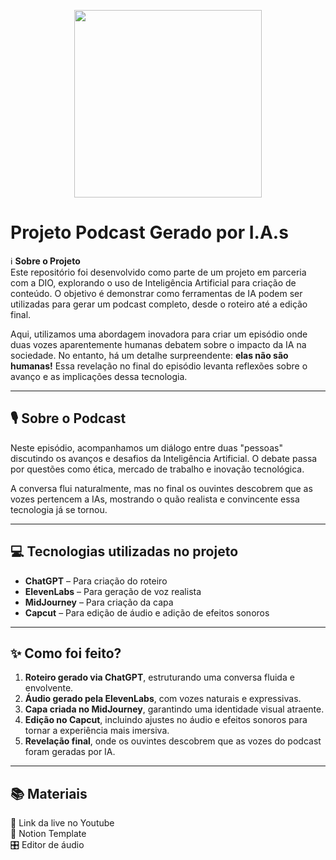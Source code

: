 <p align="center">
<img 
    src="./assets/cover.png"
    width="300"
/>
</p>




# **Projeto Podcast Gerado por I.A.s**

ℹ️ **Sobre o Projeto**  
Este repositório foi desenvolvido como parte de um projeto em parceria com a DIO, explorando o uso de Inteligência Artificial para criação de conteúdo. O objetivo é demonstrar como ferramentas de IA podem ser utilizadas para gerar um podcast completo, desde o roteiro até a edição final.

Aqui, utilizamos uma abordagem inovadora para criar um episódio onde duas vozes aparentemente humanas debatem sobre o impacto da IA na sociedade. No entanto, há um detalhe surpreendente: **elas não são humanas!** Essa revelação no final do episódio levanta reflexões sobre o avanço e as implicações dessa tecnologia.

---

## 🎙️ **Sobre o Podcast**

Neste episódio, acompanhamos um diálogo entre duas "pessoas" discutindo os avanços e desafios da Inteligência Artificial. O debate passa por questões como ética, mercado de trabalho e inovação tecnológica.

A conversa flui naturalmente, mas no final os ouvintes descobrem que as vozes pertencem a IAs, mostrando o quão realista e convincente essa tecnologia já se tornou.

---

## 💻 **Tecnologias utilizadas no projeto**

- **ChatGPT** – Para criação do roteiro  
- **ElevenLabs** – Para geração de voz realista  
- **MidJourney** – Para criação da capa  
- **Capcut** – Para edição de áudio e adição de efeitos sonoros  

---

## ✨ **Como foi feito?**

1. **Roteiro gerado via ChatGPT**, estruturando uma conversa fluida e envolvente.  
2. **Áudio gerado pela ElevenLabs**, com vozes naturais e expressivas.  
3. **Capa criada no MidJourney**, garantindo uma identidade visual atraente.  
4. **Edição no Capcut**, incluindo ajustes no áudio e efeitos sonoros para tornar a experiência mais imersiva.  
5. **Revelação final**, onde os ouvintes descobrem que as vozes do podcast foram geradas por IA.  

---

## 📚 **Materiais**

🔗 Link da live no Youtube  
📄 Notion Template  
🎛️ Editor de áudio  
